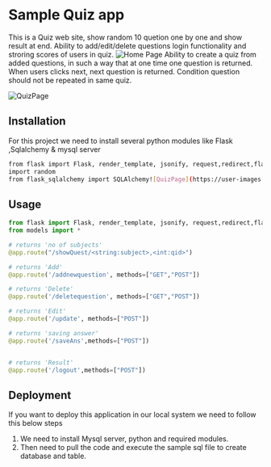 
# Sample Quiz app 
 This  is a Quiz	web site, show random 10 quetion one by one and show result at end.	Ability to add/edit/delete questions	login functionality and stroring scores of users in quiz.
  ![Home Page](https://user-images.githubusercontent.com/120723992/211252662-06db8201-ff8d-4c02-9b57-cd412ce3ceda.jpeg)
 	 	Ability to create a quiz from added questions, in such a way that at one time one question is returned. When users clicks next, next question is returned. Condition question should not be repeated in same quiz.
    


![QuizPage](https://user-images.githubusercontent.com/120723992/211252481-d82eba26-c22d-4eca-818a-e97a3aa89ba0.jpeg)

## Installation

For this project we need to install several python  modules like  Flask ,Sqlalchemy & mysql server

```bash
from flask import Flask, render_template, jsonify, request,redirect,flash,session
import random
from flask_sqlalchemy import SQLAlchemy![QuizPage](https://user-images.githubusercontent.com/120723992/211252452-0877bbc3-cc56-4df3-93cc-a0006b3fb876.jpeg)

```

## Usage

```python
from flask import Flask, render_template, jsonify, request,redirect,flash,session
from models import *

# returns 'no of subjects'
@app.route("/showQuest/<string:subject>,<int:qid>")

# returns 'Add'
@app.route('/addnewquestion', methods=["GET","POST"])

# returns 'Delete'
@app.route('/deletequestion', methods=["GET","POST"])

# returns 'Edit'
@app.route('/update', methods=["POST"])

# returns 'saving answer'
@app.route('/saveAns',methods=["POST"])


# returns 'Result'
@app.route('/logout',methods=["POST"])


```


Deployment
----------------
If you want to deploy this application in our local system we need to follow this below steps 

1. We need to install Mysql server, python and required modules.
2. Then need to pull the code and execute the sample sql file to create database and table.
